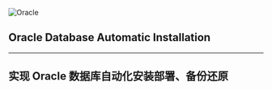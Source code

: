 ![Oracle]( https://github.com/shenyingkun/Oracle-Automatic-Installation/blob/master/Oracle.png )
## Oracle Database Automatic Installation
-------------------------------------------
## 实现 Oracle 数据库自动化安装部署、备份还原
